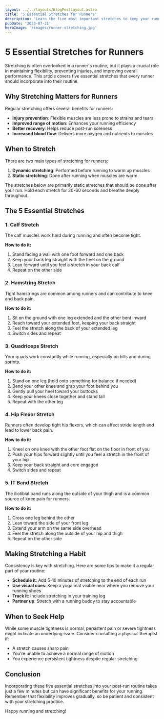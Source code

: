 ```yaml
---
layout: ../../layouts/BlogPostLayout.astro
title: '5 Essential Stretches for Runners'
description: 'Learn the five most important stretches to keep your running body flexible, prevent injuries, and improve performance.'
pubDate: '2023-07-21'
heroImage: '/images/runner-stretching.jpg'
---
```


# 5 Essential Stretches for Runners

Stretching is often overlooked in a runner's routine, but it plays a crucial role in maintaining flexibility, preventing injuries, and improving overall performance. This article covers five essential stretches that every runner should incorporate into their routine.

## Why Stretching Matters for Runners

Regular stretching offers several benefits for runners:

- **Injury prevention**: Flexible muscles are less prone to strains and tears
- **Improved range of motion**: Enhances your running efficiency
- **Better recovery**: Helps reduce post-run soreness
- **Increased blood flow**: Delivers more oxygen and nutrients to muscles

## When to Stretch

There are two main types of stretching for runners:

1. **Dynamic stretching**: Performed before running to warm up muscles
2. **Static stretching**: Done after running when muscles are warm

The stretches below are primarily static stretches that should be done after your run. Hold each stretch for 30-60 seconds and breathe deeply throughout.

## The 5 Essential Stretches

### 1. Calf Stretch

The calf muscles work hard during running and often become tight.

**How to do it:**
1. Stand facing a wall with one foot forward and one back
2. Keep your back leg straight with the heel on the ground
3. Lean forward until you feel a stretch in your back calf
4. Repeat on the other side

### 2. Hamstring Stretch

Tight hamstrings are common among runners and can contribute to knee and back pain.

**How to do it:**
1. Sit on the ground with one leg extended and the other bent inward
2. Reach toward your extended foot, keeping your back straight
3. Feel the stretch along the back of your extended leg
4. Switch sides and repeat

### 3. Quadriceps Stretch

Your quads work constantly while running, especially on hills and during sprints.

**How to do it:**
1. Stand on one leg (hold onto something for balance if needed)
2. Bend your other knee and grab your foot behind you
3. Gently pull your heel toward your buttocks
4. Keep your knees close together and stand tall
5. Repeat with the other leg

### 4. Hip Flexor Stretch

Runners often develop tight hip flexors, which can affect stride length and lead to lower back pain.

**How to do it:**
1. Kneel on one knee with the other foot flat on the floor in front of you
2. Push your hips forward slightly until you feel a stretch in the front of your hip
3. Keep your back straight and core engaged
4. Switch sides and repeat

### 5. IT Band Stretch

The iliotibial band runs along the outside of your thigh and is a common source of knee pain for runners.

**How to do it:**
1. Cross one leg behind the other
2. Lean toward the side of your front leg
3. Extend your arm on the same side overhead
4. Feel the stretch along the outside of your hip and thigh
5. Repeat on the other side

## Making Stretching a Habit

Consistency is key with stretching. Here are some tips to make it a regular part of your routine:

- **Schedule it**: Add 5-10 minutes of stretching to the end of each run
- **Use visual cues**: Keep a yoga mat visible near where you remove your running shoes
- **Track it**: Include stretching in your training log
- **Partner up**: Stretch with a running buddy to stay accountable

## When to Seek Help

While some muscle tightness is normal, persistent pain or severe tightness might indicate an underlying issue. Consider consulting a physical therapist if:

- A stretch causes sharp pain
- You're unable to achieve a normal range of motion
- You experience persistent tightness despite regular stretching

## Conclusion

Incorporating these five essential stretches into your post-run routine takes just a few minutes but can have significant benefits for your running. Remember that flexibility improves gradually, so be patient and consistent with your stretching practice.

Happy running and stretching!